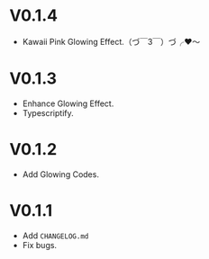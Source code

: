 # V0.1.4
- Kawaii Pink Glowing Effect.（づ￣3￣）づ╭❤～

# V0.1.3
- Enhance Glowing Effect.
- Typescriptify.

# V0.1.2
- Add Glowing Codes.

# V0.1.1
- Add `CHANGELOG.md`
- Fix bugs.